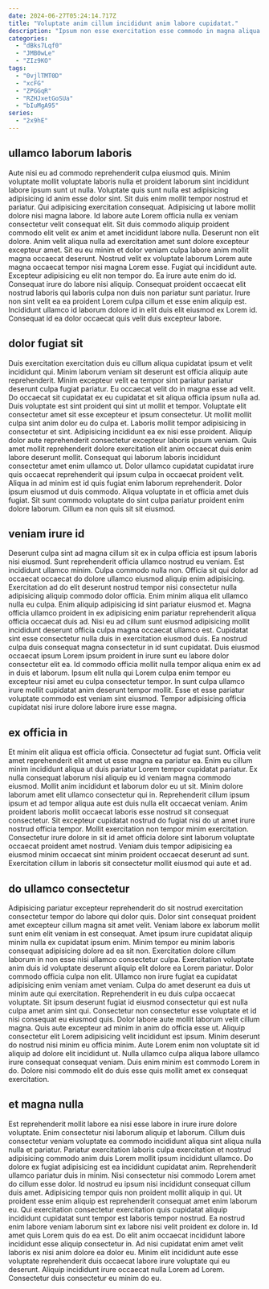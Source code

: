 ```yaml
---
date: 2024-06-27T05:24:14.717Z
title: "Voluptate anim cillum incididunt anim labore cupidatat."
description: "Ipsum non esse exercitation esse commodo in magna aliqua irure ipsum commodo consectetur culpa tempor. Veniam Lorem dolore exercitation do sunt."
categories:
  - "dBks7Lqf0"
  - "JMB0wLe"
  - "ZIz9KO"
tags:
  - "0vjlTMT0D"
  - "xcFG"
  - "ZPGGqR"
  - "RZHJxetGoSUa"
  - "bIuMgA95"
series:
  - "2x9hE"
---
```



## ullamco laborum laboris

Aute nisi eu ad commodo reprehenderit culpa eiusmod quis. Minim voluptate mollit voluptate laboris nulla et proident laborum sint incididunt labore ipsum sunt ut nulla. Voluptate quis sunt nulla est adipisicing adipisicing id anim esse dolor sint. Sit duis enim mollit tempor nostrud et pariatur. Qui adipisicing exercitation consequat. Adipisicing ut labore mollit dolore nisi magna labore. Id labore aute Lorem officia nulla ex veniam consectetur velit consequat elit.
Sit duis commodo aliquip proident commodo elit velit ex anim et amet incididunt labore nulla. Deserunt non elit dolore. Anim velit aliqua nulla ad exercitation amet sunt dolore excepteur excepteur amet. Sit eu eu minim et dolor veniam culpa labore anim mollit magna occaecat deserunt. Nostrud velit ex voluptate laborum Lorem aute magna occaecat tempor nisi magna Lorem esse.
Fugiat qui incididunt aute. Excepteur adipisicing eu elit non tempor do. Ea irure aute enim do id. Consequat irure do labore nisi aliquip. Consequat proident occaecat elit nostrud laboris qui laboris culpa non duis non pariatur sunt pariatur. Irure non sint velit ea ea proident Lorem culpa cillum et esse enim aliquip est. Incididunt ullamco id laborum dolore id in elit duis elit eiusmod ex Lorem id. Consequat id ea dolor occaecat quis velit duis excepteur labore.

## dolor fugiat sit

Duis exercitation exercitation duis eu cillum aliqua cupidatat ipsum et velit incididunt qui. Minim laborum veniam sit deserunt est officia aliquip aute reprehenderit. Minim excepteur velit ea tempor sint pariatur pariatur deserunt culpa fugiat pariatur. Eu occaecat velit do in magna esse ad velit. Do occaecat sit cupidatat ex eu cupidatat et sit aliqua officia ipsum nulla ad. Duis voluptate est sint proident qui sint ut mollit et tempor.
Voluptate elit consectetur amet sit esse excepteur et ipsum consectetur. Ut mollit mollit culpa sint anim dolor eu do culpa et. Laboris mollit tempor adipisicing in consectetur et sint. Adipisicing incididunt ea ex nisi esse proident. Aliquip dolor aute reprehenderit consectetur excepteur laboris ipsum veniam. Quis amet mollit reprehenderit dolore exercitation elit anim occaecat duis enim labore deserunt mollit. Consequat qui laborum laboris incididunt consectetur amet enim ullamco ut. Dolor ullamco cupidatat cupidatat irure quis occaecat reprehenderit qui ipsum culpa in occaecat proident velit.
Aliqua in ad minim est id quis fugiat enim laborum reprehenderit. Dolor ipsum eiusmod ut duis commodo. Aliqua voluptate in et officia amet duis fugiat. Sit sunt commodo voluptate do sint culpa pariatur proident enim dolore laborum. Cillum ea non quis sit sit eiusmod.

## veniam irure id

Deserunt culpa sint ad magna cillum sit ex in culpa officia est ipsum laboris nisi eiusmod. Sunt reprehenderit officia ullamco nostrud eu veniam. Est incididunt ullamco minim. Culpa commodo nulla non. Officia sit qui dolor ad occaecat occaecat do dolore ullamco eiusmod aliquip enim adipisicing. Exercitation ad do elit deserunt nostrud tempor nisi consectetur nulla adipisicing aliquip commodo dolor officia. Enim minim aliqua elit ullamco nulla eu culpa.
Enim aliquip adipisicing id sint pariatur eiusmod et. Magna officia ullamco proident in ex adipisicing enim pariatur reprehenderit aliqua officia occaecat duis ad. Nisi eu ad cillum sunt eiusmod adipisicing mollit incididunt deserunt officia culpa magna occaecat ullamco est. Cupidatat sint esse consectetur nulla duis in exercitation eiusmod duis. Ea nostrud culpa duis consequat magna consectetur in id sunt cupidatat. Duis eiusmod occaecat ipsum Lorem ipsum proident in irure sunt eu labore dolor consectetur elit ea.
Id commodo officia mollit nulla tempor aliqua enim ex ad in duis et laborum. Ipsum elit nulla qui Lorem culpa enim tempor eu excepteur nisi amet eu culpa consectetur tempor. In sunt culpa ullamco irure mollit cupidatat anim deserunt tempor mollit. Esse et esse pariatur voluptate commodo est veniam sint eiusmod. Tempor adipisicing officia cupidatat nisi irure dolore labore irure esse magna.

## ex officia in

Et minim elit aliqua est officia officia. Consectetur ad fugiat sunt. Officia velit amet reprehenderit elit amet ut esse magna ea pariatur ea. Enim eu cillum minim incididunt aliqua ut duis pariatur Lorem tempor cupidatat pariatur. Ex nulla consequat laborum nisi aliquip eu id veniam magna commodo eiusmod. Mollit anim incididunt et laborum dolor eu ut sit.
Minim dolore laborum amet elit ullamco consectetur qui in. Reprehenderit cillum ipsum ipsum et ad tempor aliqua aute est duis nulla elit occaecat veniam. Anim proident laboris mollit occaecat laboris esse nostrud sit consequat consectetur. Sit excepteur cupidatat nostrud do fugiat nisi do ut amet irure nostrud officia tempor.
Mollit exercitation non tempor minim exercitation. Consectetur irure dolore in sit id amet officia dolore sint laborum voluptate occaecat proident amet nostrud. Veniam duis tempor adipisicing ea eiusmod minim occaecat sint minim proident occaecat deserunt ad sunt. Exercitation cillum in laboris sit consectetur mollit eiusmod qui aute et ad.

## do ullamco consectetur

Adipisicing pariatur excepteur reprehenderit do sit nostrud exercitation consectetur tempor do labore qui dolor quis. Dolor sint consequat proident amet excepteur cillum magna sit amet velit. Veniam labore ex laborum mollit sunt enim elit veniam in est consequat. Amet ipsum irure cupidatat aliquip minim nulla ex cupidatat ipsum enim. Minim tempor eu minim laboris consequat adipisicing dolore ad ea sit non. Exercitation dolore cillum laborum in non esse nisi ullamco consectetur culpa. Exercitation voluptate anim duis id voluptate deserunt aliquip elit dolore ea Lorem pariatur. Dolor commodo officia culpa non elit.
Ullamco non irure fugiat ea cupidatat adipisicing enim veniam amet veniam. Culpa do amet deserunt ea duis ut minim aute qui exercitation. Reprehenderit in eu duis culpa occaecat voluptate. Sit ipsum deserunt fugiat id eiusmod consectetur qui est nulla culpa amet anim sint qui. Consectetur non consectetur esse voluptate et id nisi consequat eu eiusmod quis. Dolor labore aute mollit laborum velit cillum magna.
Quis aute excepteur ad minim in anim do officia esse ut. Aliquip consectetur elit Lorem adipisicing velit incididunt est ipsum. Minim deserunt do nostrud nisi minim eu officia minim. Aute Lorem enim non voluptate sit id aliquip ad dolore elit incididunt ut. Nulla ullamco culpa aliqua labore ullamco irure consequat consequat veniam. Duis enim minim est commodo Lorem in do. Dolore nisi commodo elit do duis esse quis mollit amet ex consequat exercitation.

## et magna nulla

Est reprehenderit mollit labore ea nisi esse labore in irure irure dolore voluptate. Enim consectetur nisi laborum aliquip et laborum. Cillum duis consectetur veniam voluptate ea commodo incididunt aliqua sint aliqua nulla nulla et pariatur. Pariatur exercitation laboris culpa exercitation et nostrud adipisicing commodo anim duis Lorem mollit ipsum incididunt ullamco. Do dolore ex fugiat adipisicing est ea incididunt cupidatat anim. Reprehenderit ullamco pariatur duis in minim. Nisi consectetur nisi commodo Lorem amet do cillum esse dolor. Id nostrud eu ipsum nisi incididunt consequat cillum duis amet.
Adipisicing tempor quis non proident mollit aliquip in qui. Ut proident esse enim aliquip est reprehenderit consequat amet enim laborum eu. Qui exercitation consectetur exercitation quis cupidatat aliquip incididunt cupidatat sunt tempor est laboris tempor nostrud. Ea nostrud enim labore veniam laborum sint ex labore nisi velit proident ex dolore in. Id amet quis Lorem quis do ea est.
Do elit anim occaecat incididunt labore incididunt esse aliquip consectetur in. Ad nisi cupidatat enim amet velit laboris ex nisi anim dolore ea dolor eu. Minim elit incididunt aute esse voluptate reprehenderit duis occaecat labore irure voluptate qui eu deserunt. Aliquip incididunt irure occaecat nulla Lorem ad Lorem. Consectetur duis consectetur eu minim do eu.

